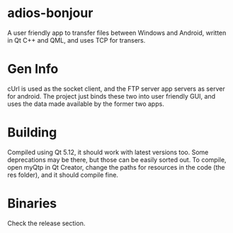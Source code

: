 # adios-bonjour
A user friendly app to transfer files between Windows and Android, written in Qt C++ and QML, and uses TCP for transers.

# Gen Info
cUrl is used as the socket client, and the FTP server app servers as server for android. The project just binds these two
into user friendly GUI, and uses the data made available by the former two apps.

# Building
Compiled using Qt 5.12, it should work with latest versions too. Some deprecations may be there, but those can be easily sorted out.
To compile, open myQtp in Qt Creator, change the paths for resources in the code (the res folder), and it should compile fine.

# Binaries
Check the release section.

